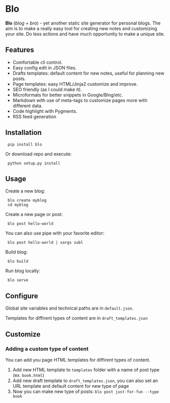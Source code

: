 # Blo

**Blo** (*blog + bro*) - yet another static site generator for personal blogs. The aim is to make a really easy tool for creating new notes and customizing your site. Do less actions and have much opportunity to make a unique site.

## Features

 * Comfortable cli control.
 * Easy config edit in JSON files.
 * Drafts templates: default content for new notes, useful for planning new posts.
 * Page templates: easy HTML/Jinja2 customize and improve.
 * SEO friendly (as I could make it).
 * Microformats for better snippets in Google/Bing/etc.
 * Markdown with use of meta-tags to customize pages more with different data.
 * Code highlight with Pygments.
 * RSS feed generation


## Installation

     pip install blo

Or download repo and execute:

     python setup.py install

## Usage
Create a new blog:

     blo create myblog
     cd myblog

Create a new page or post:

     blo post hello-world 
     
You can also use pipe with your favorite editor:

     blo post hello-world | xargs subl

Build blog:

     blo build

Run blog locally:

     blo serve
     
## Configure

Global site variables and technical paths are in `default.json`.

Templates for diffirent types of content are in `draft_templates.json`

## Customize

### Adding a custom type of content

You can add you page HTML templates for diffirent types of content. 

1. Add new HTML template to `templates` folder with a name of post type (ex. `book.html`)
2. Add new draft template to `draft_templates.json`, you can also set an URL template and default content for new type of page
3. Now you can make new type of posts: `blo post just-for-fun --type book`
